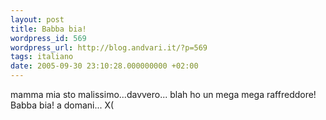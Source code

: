 ```yaml
---
layout: post
title: Babba bia!
wordpress_id: 569
wordpress_url: http://blog.andvari.it/?p=569
tags: italiano
date: 2005-09-30 23:10:28.000000000 +02:00
---
```

mamma mia sto malissimo...davvero... blah ho un mega mega raffreddore! Babba bia!
a domani... X(
